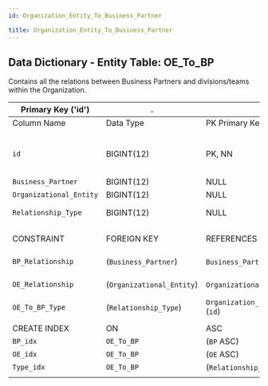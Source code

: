 ```yaml
---
id: Organization_Entity_To_Business_Partner

title: Organization_Entity_To_Business_Partner
---
```


## Data Dictionary - Entity Table: OE_To_BP

Contains all the relations between Business Partners and divisions/teams within the Organization. 				

| Primary Key ('id')|.|ENGINE = InnoDB|.|.|
|---|---|---|---|---|
|Column Name|Data Type|PK Primary Key, NN-Not Null, Null|Example|Comments|
||
|`id`|BIGINT(12)|PK, NN|1|PrimaryKey-ID, Not Null (auto creates)|
|`Business_Partner`|BIGINT(12)|NULL|.|12|Business Partner id|
|`Organizational_Entity`|BIGINT(12)|NULL|.|132|Organizational Entity id|
|`Relationship_Type`|BIGINT(12)|NULL|33|Relationship Type id|
||
|CONSTRAINT|FOREIGN KEY|REFERENCES|ON DELETE|ON UPDATE|
|`BP_Relationship`|(`Business_Partner`)|`Business_Partner` (`id`)| NO ACTION|NO ACTION|
|`OE_Relationship`|(`Organizational_Entity`)|`Organizational_Entitiy` (`id`)| NO ACTION|NO ACTION|
|`OE_To_BP_Type`|(`Relationship_Type`)|`Organization_Entity_To_Business_Partner_Type` (`id`)| NO ACTION|NO ACTION|
||
|CREATE INDEX|ON|ASC|VISABLE|.|
|`BP_idx`|`OE_To_BP`|(`BP` ASC) | VISIBLE|.|
|`OE_idx`|`OE_To_BP`|(`OE` ASC) | VISIBLE|.|
|`Type_idx`|`OE_To_BP`|(`Relationship_Type` ASC) | VISIBLE|.|
||
